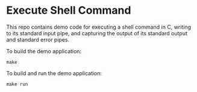 # Execute Shell Command

This repo contains demo code for executing a shell command in C, writing to its standard input pipe, and capturing the output of its standard output and standard error pipes.

To build the demo application:

    make

To build and run the demo application:

    make run
